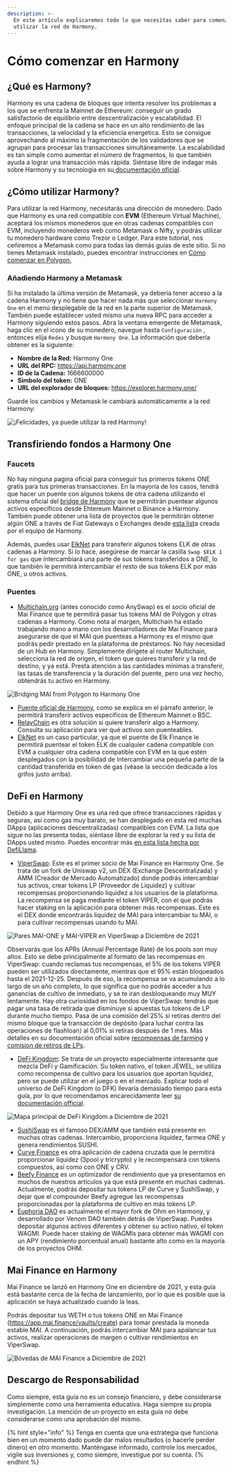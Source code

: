```yaml
---
description: >-
  En este artículo explicaremos todo lo que necesitas saber para comenzar a
  utilizar la red de Harmony.
---
```


# Cómo comenzar en Harmony

## ¿Qué es Harmony?

Harmony es una cadena de bloques que intenta resolver los problemas a los que se enfrenta la Mainnet de Ethereum: conseguir un grado satisfactorio de equilibrio entre descentralización y escalabilidad. El enfoque principal de la cadena se hace en un alto rendimiento de las transacciones, la velocidad y la eficiencia energética. Esto se consigue aprovechando al máximo la fragmentación de los validadores que se agrupan para procesar las transacciones simultáneamente. La escalabilidad es tan simple como aumentar el número de fragmentos, lo que también ayuda a lograr una transacción más rápida. Siéntase libre de indagar más sobre Harmony y su tecnología en su[ documentación oficial](https://docs.harmony.one/home/general/technology).

## ¿Cómo utilizar Harmony?

Para utilizar la red Harmony, necesitarás una dirección de monedero. Dado que Harmony es una red compatible con **EVM** (Ethereum Virtual Machine), aceptará los mismos monederos que en otras cadenas compatibles con EVM, incluyendo monederos web como Metamask o Nifty, y podrás utilizar tu monedero hardware como Trezor o Ledger. Para este tutorial, nos ceñiremos a Metamask como para todas las demás guías de este sitio. Si no tienes Metamask instalado, puedes encontrar instrucciones en [Cómo comenzar en Polygon.](https://guide.qidao.community/v/espanol/tutoriales-de-polygon/how-to-get-started-on-polygon)

### Añadiendo Harmony a Metamask

Si ha instalado la última versión de Metamask, ya debería tener acceso a la cadena Harmony y no tiene que hacer nada más que seleccionar `Harmony One` en el menú desplegable de la red en la parte superior de Metamask. También puede establecer usted mismo una nueva RPC para acceder a Harmony siguiendo estos pasos. Abra la ventana emergente de Metamask, haga clic en el icono de su monedero, navegue hasta `Configuración` , entonces elija `Redes` y busque `Harmony One`. La información que debería obtener es la siguiente:

* **Nombre de la Red:** Harmony One
* **URL del RPC:** https://api.harmony.one
* **ID de la Cadena:** 1666600000
* **Simbolo del token:** ONE
* **URL del explorador de bloques:** https://explorer.harmony.one/

Guarde los cambios y Metamask le cambiará automáticamente a la red Harmony:

![¡Felicidades, ya puede utilizar la red Harmony!](../../.gitbook/assets/Harmony-onboarding-1.png)

## Transfiriendo fondos a Harmony One

### Faucets

No hay ninguna pagina oficial para conseguir tus primeros tokens ONE gratis para tus primeras transacciones. En la mayoría de los casos, tendrá que hacer un puente con algunos tokens de otra cadena utilizando el sistema oficial del [bridge de Harmony](https://bridge.harmony.one/erc20) que te permitirán puentear algunos activos específicos desde Ehtereum Mainnet o Binance a Harmony. También puede obtener una lista de proyectos que le permitirán obtener algún ONE a través de Fiat Gateways o Exchanges desde [esta list](https://docs.harmony.one/home/developers/harmony-stack#bridges-fiat-gateways-exchanges)a creada por el equipo de Harmony.

Además, puedes usar [ElkNet](https://app.elk.finance/#/elknet) para transferir algunos tokens ELK de otras cadenas a Harmony. Si lo hace, asegúrese de marcar la casilla `Swap $ELK 1 for gas` que intercambiará una parte de sus tokens transferidos a ONE, lo que también le permitirá intercambiar el resto de sus tokens ELK por más ONE, u otros activos.

### Puentes

* [Multichain.org](https://app.multichain.org/#/router) (antes conocido como AnySwap) es el socio oficial de Mai Finance que te permitirá pasar tus tokens MAI de Polygon y otras cadenas a Harmony. Como nota al margen, Multichain ha estado trabajando mano a mano con los desarrolladores de Mai Finance para asegurarse de que el MAI que puenteas a Harmony es el mismo que podrás pedir prestado en la plataforma de préstamos. No hay necesidad de un Hub en Harmony. Simplemente dirígete al router Multichain, selecciona la red de origen, el token que quieres transferir y la red de destino, y ya está. Presta atención a las cantidades mínimas a transferir, las tasas de transferencia y la duración del puente, pero una vez hecho, obtendrás tu activo en Harmony.

![Bridging MAI from Polygon to Harmony One](../../.gitbook/assets/Harmony-onboarding-2.png)

* [Puente oficial de Harmony](https://bridge.harmony.one/erc20), como se explica en el párrafo anterior, le permitirá transferir activos específicos de Ethereum Mainnet o BSC.
* [RelayChain](https://app.relaychain.com/#/cross-chain-bridge-transfer) es otra solución si quiere transferir algo a Harmony. Consulta su aplicación para ver qué activos son puenteables.
* [ElkNet](https://app.elk.finance/#/elknet) es un caso particular, ya que el puente de Elk Finance le permitirá puentear el token ELK de cualquier cadena compatible con EVM a cualquier otra cadena compatible con EVM en la que estén desplegados con la posibilidad de intercambiar una pequeña parte de la cantidad transferida en token de gas (véase la sección dedicada a los grifos justo arriba).

## DeFi en Harmony

Debido a que Harmony One es una red que ofrece transacciones rápidas y seguras, así como gas muy barato, se han desplegado en esta red muchas DApps (aplicaciones descentralizadas) compatibles con EVM. La lista que sigue no las presenta todas, siéntase libre de explorar la red y su lista de DApps usted mismo. Puedes encontrar más [en esta lista hecha por DefiLlama](https://defillama.com/chain/Harmony).

* [ViperSwap](https://viper.exchange/#/swap): Este es el primer socio de Mai Finance en Harmony One. Se trata de un fork de Uniswap v2, un DEX (Exchange Descentralizada) y AMM (Creador de Mercado Automatizado) donde podrás intercambiar tus activos, crear tokens LP (Proveedor de Liquidez) y cultivar recompensas proporcionando liquidez a los usuarios de la plataforma. La recompensa se paga mediante el token VIPER, con el que podrás hacer staking en la aplicación para obtener más recompensas. Este es el DEX donde encontrarás liquidez de MAI para intercambiar tu MAI, o para cultivar recompensas usando tu MAI.

![Pares MAI-ONE y MAI-VIPER en ViperSwap a Diciembre de 2021](../../.gitbook/assets/Harmony-onboarding-3.png)

Observarás que los APRs (Annual Percentage Rate) de los pools son muy altos. Esto se debe principalmente al formato de las recompensas en ViperSwap: cuando reclamas tus recompensas, el 5% de los tokens VIPER pueden ser utilizados directamente, mientras que el 95% están bloqueados hasta el 2021-12-25. Después de eso, la recompensa se va acumulando a lo largo de un año completo, lo que significa que no podrás acceder a tus ganancias de cultivo de inmediato, y se te iran desbloqueando muy MUY lentamente. Hay otra curiosidad en los fondos de ViperSwap: tendrás que pagar una tasa de retirada que disminuye si apuestas tus tokens de LP durante mucho tiempo. Pasa de una comisión del 25% si retiras dentro del mismo bloque que la transacción de depósito (para luchar contra las operaciones de flashloan) al 0,01% si retiras después de 1 mes. Más detalles en su documentación oficial sobre [recompensas de farming](https://docs.venomdao.org/viper/tokenomics#bbd0) y [comision de retiros de LPs](https://docs.venomdao.org/viper/fees).

* [DeFi Kingdom](https://game.defikingdoms.com/#/): Se trata de un proyecto especialmente interesante que mezcla DeFi y Gamificación. Su token nativo, el token JEWEL, se utiliza como recompensa de cultivo para los usuarios que aportan liquidez, pero se puede utilizar en el juego o en el mercado. Explicar todo el universo de DeFi Kingdom (o DFK) llevaría demasiado tiempo para esta guía, por lo que recomendamos encarecidamente leer [su documentación official](https://docs.defikingdoms.com).

![Mapa principal de DeFi Kingdom a Diciembre de 2021](../../.gitbook/assets/Harmony-onboarding-4.png)

* [SushiSwap](https://app.sushi.com) es el famoso DEX/AMM que también está presente en muchas otras cadenas. Intercambio, proporciona liquidez, farmea ONE y genera rendimientos SUSHI.
* [Curve Finance](https://harmony.curve.fi) es otra aplicación de cadena cruzada que le permitirá proporcionar liquidez (3pool y tricrypto) y le recompensará con tokens compuestos, así como con ONE y CRV.
* [Beefy Finance](https://app.beefy.finance/#/harmony) es un optimizador de rendimiento que ya presentamos en muchos de nuestros artículos ya que está presente en muchas cadenas. Actualmente, podrás depositar tus tokens LP de Curve y SushiSwap, y dejar que el compounder Beefy agregue las recompensas proporcionadas por la plataforma de cultivo en más tokens LP.
* [Euphoria DAO](https://app.euphoria.money/#/dashboard) es actualmente el mayor fork de Ohm en Harmony, y desarrollado por Venom DAO también detrás de ViperSwap. Puedes depositar algunos activos diferentes y obtener su activo nativo, el token WAGMI. Puede hacer staking de WAGMIs para obtener más WAGMI con un APY (rendimiento porcentual anual) bastante alto como en la mayoría de los proyectos OHM.

## Mai Finance en Harmony

Mai Finance se lanzó en Harmony One en diciembre de 2021, y esta guía está bastante cerca de la fecha de lanzamiento, por lo que es posible que la aplicación se haya actualizado cuando la leas.

Podrás depositar tus WETH o tus tokens ONE en Mai Finance (https://app.mai.finance/vaults/create) para tomar prestada la moneda estable MAI. A continuación, podrás intercambiar MAI para apalancar tus activos, realizar operaciones de margen o cultivar rendimientos en ViperSwap.

![Bóvedas de MAI Finance a Diciembre de 2021](../../.gitbook/assets/Harmony-onboarding-5.png)

## Descargo de Responsabilidad

Como siempre, esta guía no es un consejo financiero, y debe considerarse simplemente como una herramienta educativa. Haga siempre su propia investigación. La mención de un proyecto en esta guía no debe considerarse como una aprobación del mismo.

{% hint style="info" %}
Tenga en cuenta que una estrategia que funciona bien en un momento dado puede dar malos resultados (o hacerle perder dinero) en otro momento. Manténgase informado, controle los mercados, vigile sus inversiones y, como siempre, investigue por su cuenta.
{% endhint %}
